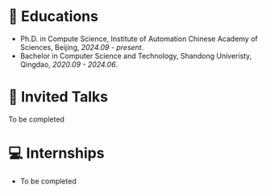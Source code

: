 # 📖 Educations
- Ph.D. in Compute Science, Institute of Automation Chinese Academy of Sciences, Beijing, *2024.09 - present*.
- Bachelor in Computer Science and Technology, Shandong Univeristy, Qingdao, *2020.09 - 2024.06*.

# 💬 Invited Talks
To be completed

# 💻 Internships
- To be completed
